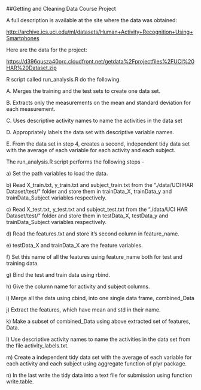 ##Getting and Cleaning Data Course Project

A full description is available at the site where the data was obtained: 

http://archive.ics.uci.edu/ml/datasets/Human+Activity+Recognition+Using+Smartphones

Here are the data for the project:

https://d396qusza40orc.cloudfront.net/getdata%2Fprojectfiles%2FUCI%20HAR%20Dataset.zip

R script called run_analysis.R do the following. 

A.	Merges the training and the test sets to create one data set.

B.	Extracts only the measurements on the mean and standard deviation for each measurement. 

C.	Uses descriptive activity names to name the activities in the data set

D.	Appropriately labels the data set with descriptive variable names. 

E.	From the data set in step 4, creates a second, independent tidy data set with the average of each variable for each activity and each subject.


The run_analysis.R script performs the following steps - 

a)	Set the path variables to load the data.

b)	Read X_train.txt, y_train.txt and subject_train.txt from the “./data/UCI HAR Dataset/test/" folder and store them in trainData_X, trainData_y and trainData_Subject variables respectively.

c)	Read X_test.txt, y_test.txt and subject_test.txt from the “./data/UCI HAR Dataset/test/" folder and store them in testData_X, testData_y and trainData_Subject variables respectively.

d)	Read the features.txt and store it’s second column in feature_name.

e)	testData_X and trainData_X are the feature variables.

f)	Set this name of all the features using feature_name both for test and training data.

g)	Bind the test and train data using rbind.

h)	Give the column name for activity and subject columns.

i)	Merge all the data using cbind, into one single data frame, combined_Data

j)	Extract the features, which have mean and std in their name.

k)	Make a subset of  combined_Data using above extracted set of features, Data.

l)	Use descriptive activity names to name the activities in the data set from the file activity_labels.txt.

m)	Create a independent tidy data set with the average of each variable for each activity and each subject using aggregate function of plyr package.

n)	In the last write the tidy data into a text file for submission using function write.table.
